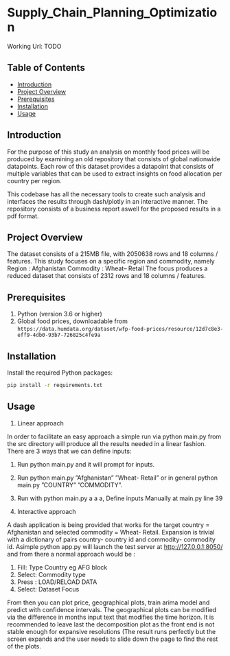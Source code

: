 # Supply_Chain_Planning_Optimization

Working Url: TODO


## Table of Contents

- [Introduction](#introduction)
- [Project Overview](#project-overview)
- [Prerequisites](#prerequisites)
- [Installation](#installation)
- [Usage](#usage)

## Introduction
 For the purpose of this study an analysis on monthly food prices will be produced
 by examining an old repository that consists of global nationwide datapoints.
 Each row of this dataset provides a datapoint that consists of multiple variables
 that can be used to extract insights on food allocation per country per region.

 This codebase has all the necessary tools to create such analysis and interfaces the results through dash/plotly in an interactive manner. The repository consists of a business report aswell for the proposed results in a pdf format.

## Project Overview
The dataset consists of a 215MB file, with 2050638 rows and 18 columns /
features. This study focuses on a specific region and commodity, namely Region :
Afghanistan Commodity : Wheat– Retail The focus produces a reduced dataset
that consists of 2312 rows and 18 columns / features.

## Prerequisites

1. Python (version 3.6 or higher)
2. Global food prices, downloadable from `https://data.humdata.org/dataset/wfp-food-prices/resource/12d7c8e3-eff9-4db0-93b7-726825c4fe9a`

## Installation

Install the required Python packages:

```bash
pip install -r requirements.txt
```

## Usage

1.  Linear approach

In order to facilitate an easy approach a simple run via python main.py from
the src directory will produce all the results needed in a linear fashion. There
are 3 ways that we can define inputs:
	
 1. Run python main.py and it will prompt for inputs.
 2. Run python main.py ”Afghanistan” ”Wheat- Retail” or in general python main.py ”COUNTRY” ”COMMODITY”.
 3. Run with python main.py a a a, Define inputs Manually at main.py line 39

2.  Interactive approach

A dash application is being provided that works for the target country =
Afghanistan and selected commodity = Wheat- Retail. Expansion is trivial
with a dictionary of pairs country- country id and commodity- commodity id.
Asimple python app.py will launch the test server at http://127.0.0.1:8050/
and from there a normal approach would be :
 1. Fill: Type Country eg AFG block
 2. Select: Commodity type
 3. Press : LOAD/RELOAD DATA
 4. Select: Dataset Focus


From then you can plot price, geographical plots, train arima model and predict
with confidence intervals. The geographical plots can be modified via the
difference in months input text that modifies the time horizon.
It is recommended to leave last the decomposition plot as the front end is
not stable enough for expansive resolutions (The result runs perfectly but the
screen expands and the user needs to slide down the page to find the rest of the
plots.